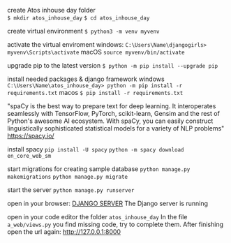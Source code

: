 create Atos inhouse day folder\
`$ mkdir atos_inhouse_day`
`$ cd atos_inhouse_day`

create virtual environment
`$ python3 -m venv myvenv`

activate the virtual enviroment
windows:
`C:\Users\Name\djangogirls> myvenv\Scripts\activate`
macOS
`source myvenv/bin/activate`

upgrade pip to the latest version
`$ python -m pip install --upgrade pip`

install needed packages & django framework
windows 
`C:\Users\Name\atos_inhouse_day> python -m pip install -r requirements.txt`
macos
`$ pip install -r requirements.txt`


"spaCy is the best way to prepare text for deep learning. It interoperates seamlessly with TensorFlow, PyTorch, scikit-learn, Gensim and the rest of Python's awesome AI ecosystem. With spaCy, you can easily construct linguistically sophisticated statistical models for a variety of NLP problems"
https://spacy.io/

install spacy
`pip install -U spacy`
`python -m spacy download en_core_web_sm`

start migrations for creating sample database
`python manage.py makemigrations`
`python manage.py migrate`

start the server 
`python manage.py runserver`

open in your browser:
[DJANGO SERVER](http://127.0.0.1:8000)
The Django server is running

open in your code editor the folder 
`atos_inhouse_day`
In the file `a_web/views.py`  you find missing code, try to complete them. 
After finishing open the url again: 
http://127.0.0.1:8000
